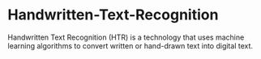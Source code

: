# Handwritten-Text-Recognition
Handwritten Text Recognition (HTR) is a technology that uses machine learning algorithms to convert written or hand-drawn text into digital text.
